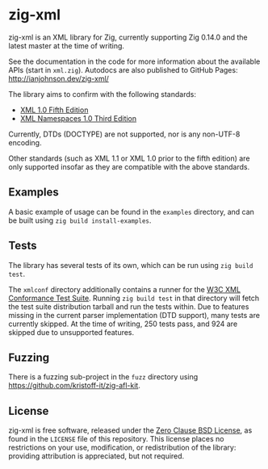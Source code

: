 # zig-xml

zig-xml is an XML library for Zig, currently supporting Zig 0.14.0 and the
latest master at the time of writing.

See the documentation in the code for more information about the available APIs
(start in `xml.zig`). Autodocs are also published to GitHub Pages:
http://ianjohnson.dev/zig-xml/

The library aims to confirm with the following standards:

- [XML 1.0 Fifth Edition](https://www.w3.org/TR/2008/REC-xml-20081126/)
- [XML Namespaces 1.0 Third Edition](https://www.w3.org/TR/2009/REC-xml-names-20091208/)

Currently, DTDs (DOCTYPE) are not supported, nor is any non-UTF-8 encoding.

Other standards (such as XML 1.1 or XML 1.0 prior to the fifth edition) are only
supported insofar as they are compatible with the above standards.

## Examples

A basic example of usage can be found in the `examples` directory, and can be
built using `zig build install-examples`.

## Tests

The library has several tests of its own, which can be run using `zig build test`.

The `xmlconf` directory additionally contains a runner for the [W3C XML
Conformance Test Suite](https://www.w3.org/XML/Test/). Running `zig build test`
in that directory will fetch the test suite distribution tarball and run the
tests within. Due to features missing in the current parser implementation (DTD
support), many tests are currently skipped. At the time of writing, 250 tests
pass, and 924 are skipped due to unsupported features.

## Fuzzing

There is a fuzzing sub-project in the `fuzz` directory using
https://github.com/kristoff-it/zig-afl-kit.

## License

zig-xml is free software, released under the [Zero Clause BSD
License](https://spdx.org/licenses/0BSD.html), as found in the `LICENSE` file of
this repository. This license places no restrictions on your use, modification,
or redistribution of the library: providing attribution is appreciated, but not
required.
